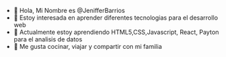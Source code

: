 - 👋 Hola, Mi Nombre es @JenifferBarrios
- 👀 Estoy interesada en aprender diferentes tecnologias para el desarrollo web
- 🌱 Actualmente estoy aprendiendo HTML5,CSS,Javascript, React, Payton para el analisis de datos
- 💞️ Me gusta cocinar, viajar y compartir con mi familia
